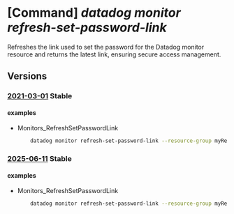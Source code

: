 # [Command] _datadog monitor refresh-set-password-link_

Refreshes the link used to set the password for the Datadog monitor resource and returns the latest link, ensuring secure access management.

## Versions

### [2021-03-01](/Resources/mgmt-plane/L3N1YnNjcmlwdGlvbnMve30vcmVzb3VyY2Vncm91cHMve30vcHJvdmlkZXJzL21pY3Jvc29mdC5kYXRhZG9nL21vbml0b3JzL3t9L3JlZnJlc2hzZXRwYXNzd29yZGxpbms=/2021-03-01.xml) **Stable**

<!-- mgmt-plane /subscriptions/{}/resourcegroups/{}/providers/microsoft.datadog/monitors/{}/refreshsetpasswordlink 2021-03-01 -->

#### examples

- Monitors_RefreshSetPasswordLink
    ```bash
        datadog monitor refresh-set-password-link --resource-group myResourceGroup --monitor-name myMonitor
    ```

### [2025-06-11](/Resources/mgmt-plane/L3N1YnNjcmlwdGlvbnMve30vcmVzb3VyY2Vncm91cHMve30vcHJvdmlkZXJzL21pY3Jvc29mdC5kYXRhZG9nL21vbml0b3JzL3t9L3JlZnJlc2hzZXRwYXNzd29yZGxpbms=/2025-06-11.xml) **Stable**

<!-- mgmt-plane /subscriptions/{}/resourcegroups/{}/providers/microsoft.datadog/monitors/{}/refreshsetpasswordlink 2025-06-11 -->

#### examples

- Monitors_RefreshSetPasswordLink
    ```bash
        datadog monitor refresh-set-password-link --resource-group myResourceGroup --monitor-name myMonitor
    ```
